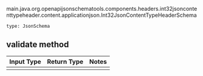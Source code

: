 main.java.org.openapijsonschematools.components.headers.int32jsoncontenttypeheader.content.applicationjson.Int32JsonContentTypeHeaderSchema
```
type: JsonSchema
```

## validate method
Input Type | Return Type | Notes
------------ | ------------- | -------------
 |  |
